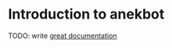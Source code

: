 # Introduction to anekbot

TODO: write [great documentation](http://jacobian.org/writing/what-to-write/)
